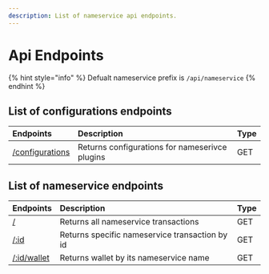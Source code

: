 ```yaml
---
description: List of nameservice api endpoints.
---
```


# Api Endpoints

{% hint style="info" %}
Defualt nameservice prefix is `/api/nameservice`
{% endhint %}

## List of configurations endpoints

| Endpoints | Description | Type |
| :--- | :--- | :--- |
| [/configurations](configurations.md) | Returns configurations for nameserivce plugins | GET |

## List of nameservice endpoints

| Endpoints | Description | Type |
| :--- | :--- | :--- |
| [/](nameservice.md#nameservice-all) | Returns all nameservice transactions | GET |
| [/:id](nameservice.md#namervice-id) | Returns specific nameservice transaction by id | GET |
| [/:id/wallet](nameservice.md#get-id-wallet) | Returns wallet by its nameservice name | GET |

